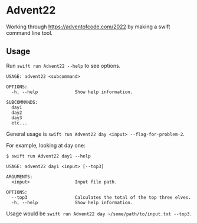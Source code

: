 # Advent22

Working through https://adventofcode.com/2022 by making a swift command line tool.

## Usage

Run `swift run Advent22 --help` to see options.

```
USAGE: advent22 <subcommand>

OPTIONS:
  -h, --help              Show help information.

SUBCOMMANDS:
  day1
  day2
  day3
  etc...
```

General usage is `swift run Advent22 day <input> --flag-for-problem-2`.

For example, looking at day one:

```
$ swift run Advent22 day1 --help

USAGE: advent22 day1 <input> [--top3]

ARGUMENTS:
  <input>                 Input file path.

OPTIONS:
  --top3                  Calculates the total of the top three elves.
  -h, --help              Show help information.
```

Usage would be `swift run Advent22 day ~/some/path/to/input.txt --top3`.
